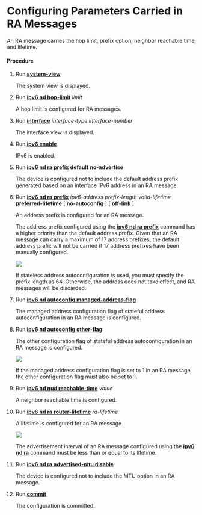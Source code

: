 Configuring Parameters Carried in RA Messages
=============================================

An RA message carries the hop limit, prefix option, neighbor reachable time, and lifetime.

#### Procedure

1. Run [**system-view**](cmdqueryname=system-view)
   
   
   
   The system view is displayed.
2. Run [**ipv6 nd hop-limit**](cmdqueryname=ipv6+nd+hop-limit) *limit*
   
   
   
   A hop limit is configured for RA messages.
3. Run [**interface**](cmdqueryname=interface) *interface-type* *interface-number*
   
   
   
   The interface view is displayed.
4. Run [**ipv6 enable**](cmdqueryname=ipv6+enable)
   
   
   
   IPv6 is enabled.
5. Run [**ipv6 nd ra prefix**](cmdqueryname=ipv6+nd+ra+prefix) **default** **no-advertise**
   
   
   
   The device is configured not to include the default address prefix generated based on an interface IPv6 address in an RA message.
6. Run [**ipv6 nd ra prefix**](cmdqueryname=ipv6+nd+ra+prefix) *ipv6-address* *prefix-length* *valid-lifetime* **preferred-lifetime** [ **no-autoconfig** ] [ **off-link** ]
   
   
   
   An address prefix is configured for an RA message.
   
   
   
   The address prefix configured using the [**ipv6 nd ra prefix**](cmdqueryname=ipv6+nd+ra+prefix) command has a higher priority than the default address prefix. Given that an RA message can carry a maximum of 17 address prefixes, the default address prefix will not be carried if 17 address prefixes have been manually configured.
   
   ![](../../../../public_sys-resources/note_3.0-en-us.png) 
   
   If stateless address autoconfiguration is used, you must specify the prefix length as 64. Otherwise, the address does not take effect, and RA messages will be discarded.
7. Run [**ipv6 nd autoconfig managed-address-flag**](cmdqueryname=ipv6+nd+autoconfig+managed-address-flag)
   
   
   
   The managed address configuration flag of stateful address autoconfiguration in an RA message is configured.
8. Run [**ipv6 nd autoconfig other-flag**](cmdqueryname=ipv6+nd+autoconfig+other-flag)
   
   
   
   The other configuration flag of stateful address autoconfiguration in an RA message is configured.
   
   
   
   ![](../../../../public_sys-resources/note_3.0-en-us.png) 
   
   If the managed address configuration flag is set to 1 in an RA message, the other configuration flag must also be set to 1.
9. Run [**ipv6 nd nud reachable-time**](cmdqueryname=ipv6+nd+nud+reachable-time) *value*
   
   
   
   A neighbor reachable time is configured.
10. Run [**ipv6 nd ra router-lifetime**](cmdqueryname=ipv6+nd+ra+router-lifetime) *ra-lifetime*
    
    
    
    A lifetime is configured for an RA message.
    
    
    
    ![](../../../../public_sys-resources/note_3.0-en-us.png) 
    
    The advertisement interval of an RA message configured using the [**ipv6 nd ra**](cmdqueryname=ipv6+nd+ra) command must be less than or equal to its lifetime.
11. Run [**ipv6 nd ra advertised-mtu disable**](cmdqueryname=ipv6+nd+ra+advertised-mtu+disable)
    
    
    
    The device is configured not to include the MTU option in an RA message.
12. Run [**commit**](cmdqueryname=commit)
    
    
    
    The configuration is committed.
